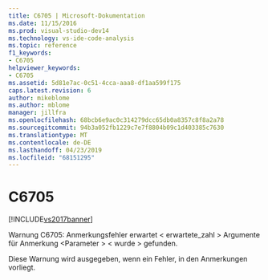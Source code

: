 ```yaml
---
title: C6705 | Microsoft-Dokumentation
ms.date: 11/15/2016
ms.prod: visual-studio-dev14
ms.technology: vs-ide-code-analysis
ms.topic: reference
f1_keywords:
- C6705
helpviewer_keywords:
- C6705
ms.assetid: 5d81e7ac-0c51-4cca-aaa8-df1aa599f175
caps.latest.revision: 6
author: mikeblome
ms.author: mblome
manager: jillfra
ms.openlocfilehash: 68bcb6e9ac0c314279dcc65db0a8357c8f8a2a78
ms.sourcegitcommit: 94b3a052fb1229c7e7f8804b09c1d403385c7630
ms.translationtype: MT
ms.contentlocale: de-DE
ms.lasthandoff: 04/23/2019
ms.locfileid: "68151295"
---
```

# <a name="c6705"></a>C6705
[!INCLUDE[vs2017banner](../includes/vs2017banner.md)]

Warnung C6705: Anmerkungsfehler erwartet < erwartete_zahl > Argumente für Anmerkung \<Parameter > < wurde > gefunden.  
  
 Diese Warnung wird ausgegeben, wenn ein Fehler, in den Anmerkungen vorliegt.
